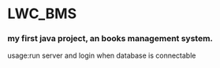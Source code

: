 # LWC_BMS
### my first java project, an books management system.
usage:run server and login when database is connectable